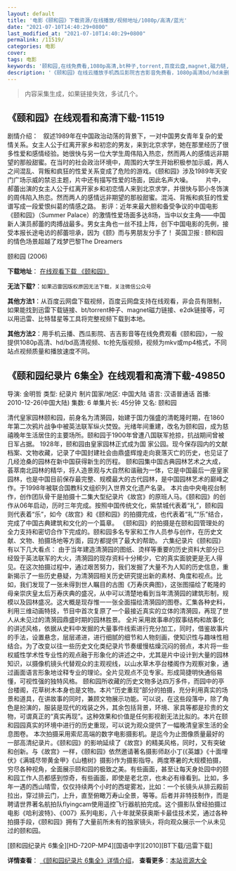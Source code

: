 ```yaml
---
layout: default
title: '电影《颐和园》下载资源/在线播放/视频地址/1080p/高清/蓝光'
date: "2021-07-10T14:40:29+0800"
last_modified_at: "2021-07-10T14:40:29+0800"
permalink: /11519/
categories: 电影
cover:
tags: 电影
keywords: '颐和园,在线免费看,1080p高清,bt种子,torrent,百度云盘,magnet,磁力链,迅雷下载资源'
description: '《颐和园》在线云播放手机西瓜影院吉吉影音免费看，1080p高清bd/hd未删减完整版和tc抢先枪版，mkv/mp4格式，附带bt/torrent种子、magnet/磁力链、百度云盘、网盘资源迅雷下载链接'
---
```


>内容采集生成，如果链接失效，多试几个。


## 《颐和园》在线观看和高清下载-11519

剧情介绍：   叙述1989年在中国政治动荡的背景下，一对中国男女青年复杂的爱情关系。女主人公于红离开家乡和初恋的男友，来到北京求学，她在那里经历了很多性爱和感情经验。她很快与另一位大学生周伟陷入热恋，然而两人的感情远非期望的那般甜蜜。在当时的社会政治环境中，周围的大学生开始积极参加示威，两人之间混乱、背叛和疯狂的性爱关系变成了危险的游戏。《颐和园》涉及1989年天安门广场示威的禁忌主题，片中还有描写性爱的场面，因此名声大噪。 　　片中，郝蕾出演的女主人公于红离开家乡和初恋情人来到北京求学，并很快与郭小冬饰演的周伟陷入热恋。然而两人的感情远非期望的那般甜蜜。混沌、背叛和疯狂的性爱谱写成一段爱恨纠葛的情感之路。 影评：近年来最大胆和备受争议的中国电影《颐和园》（Summer Palace）的激情性爱场面多达8场，当中以女主角——中国新人演员郝蕾的肉搏战最多。男女主角也一丝不挂上阵，创下中国电影的先例，接受本报长途电访的郝蕾坦承，因为《颐》而与男朋友分手了！ 英国卫报 : 颐和园的情色场景超越了戏梦巴黎The Dreamers


颐和园 (2006)

**下载地址**： [在线观看下载 《颐和园》](https://www.btbtdy.me/btdy/dy7657.html) 


**无法下载?**：`如果迅雷因版权原因无法下载，关注微信公众号 `

**其他方法1**：从百度云网盘下载视频，百度云网盘支持在线观看，非会员有限制，如果能找到迅雷下载链接、bt/torrent种子、magnet磁力链接、e2dk链接等，可以用迅雷、比特彗星等工具将完整视频下载到本地。

**其他方法2**：用手机云播、西瓜影院、吉吉影音等在线免费观看《颐和园》，一般提供1080p高清、hd/bd高清视频、tc抢先版视频，视频为mkv或mp4格式，不同站点视频质量和播放速度不同。


## 《颐和园纪录片 6集全》在线观看和高清下载-49850

导演: 金明哲 类型: 纪录片 制片国家/地区: 中国大陆 语言: 汉语普通话 首播: 2010-12-26(中国大陆) 集数: 6 单集片长: 45分钟 又名: 颐和园

清代皇家园林颐和园，前身名为清漪园，始建于国力强盛的清乾隆时期，在1860年第二次鸦片战争中被英法联军纵火焚毁。光绪年间重建，改名为颐和园，成为慈禧晚年生活居住的主要场所。颐和园于1900年曾遭八国联军抢掠，抗战期间曾被日军占据。 1928年，颐和园由皇家园林正式成为国 家公园。现今保存园内的文献档案、文物收藏，记录了中国封建社会由鼎盛辉煌走向衰落灭亡的历史，也见证了几经沧桑的园林在新中国获得新生的历程。 颐和园集中国古典园林艺术之大成，荟萃南北园林的精华，将人造景观与大自然和谐融为一体，它是中国最后一座皇家园林，也是中国目前保存最完整、规模最大的古代园林，是中国园林艺术的巅峰之作。于1998年被联合国教科文组织列入世界文化遗产名录。 本片由中央电视台制作，创作团队骨干是拍摄十二集大型纪录片《故宫》的原班人马。《颐和园》的创作从06年启动，历时三年完成。按照中国传统文化，紫禁城代表着“礼”，颐和园则代表着“乐”，如今《故宫》和《颐和园》的拍摄完成，也代表着“礼”“乐”结合，完成了中国古典建筑和文化的一个篇章。 《颐和园》的拍摄是在颐和园管理处的全力支持和密切合作下完成的。颐和园多名专家和工作人员参与创作，在历史文献、文物、拍摄场地等方面，园方都提供了最大的帮助。 六集纪录片《颐和园》有以下几大看点： 由于当年建造清漪园的图纸、烫样等重要的历史资料大部分已经毁于英法联军的大火，清漪园的现存资料十分稀少，它的真实面貌更是无人得见。在这次拍摄过程中，通过艰苦努力，我们发掘了大量不为人知的历史信息，重新揭示了一些历史悬疑，为清漪园相关历史研究提出新的素材、角度和视点。比如，我们发现了一张未得到世人瞩目的古图《万寿庆典图》，这张图描绘了乾隆的母亲崇庆皇太后万寿庆典的盛况，从中可以清楚地看到当年清漪园的建筑形制，规模以及园林盛况。这大概是现存惟一一张全面描绘清漪园的图卷。汇集各种史料，利用三维动画特技，节目中首次复原了一个最接近真实的立体的清漪园，再现了世人从未见过的清漪园鼎盛时期的园林胜景。 全片采用故事串的叙事结构和故事化的讲述风格，依据从史料中发掘的大量事件线索进行充分加工，同时，借鉴故事片的手法，设置悬念，层层递进，进行细腻的细节和人物刻画，使知识性与趣味性相结合。为了改变以往一些历史文化类纪录片节奏缓慢枯燥沉闷的弱点，本片将一些权威性学术性专业性的观点融于形象化的讲述之中，尤其是片中设计到大量的园林知识，以摄像机镜头代替观众的主观视线，以山水草木亭台楼阁作为观察对象，通过画面语言形象地诠释专业的理论。全片见观点不见专家。形成简捷明快通俗易懂，可视性强的独特风格。 颐和园所收藏的历史文物多达四万多件，而园中的亭台楼阁，花草树木本身也是文物。本片“历史重现”部分的拍摄，充分利用真实的场景和道具，在讲故事的同时，兼顾文物展示功能。可以说，在这些段落中，除了角色是扮演的，服装是现代的戏装之外，其余包括背景，环境、家具等都是珍贵的文物，可谓真正的“真实再现”。这种效果和价值是任何影视剧无法比拟的。本片在颐和园园真实的环境中进行的历史重现，可以说为观众提供了一幅晚清皇家生活的全息图卷。 本次拍摄采用索尼高端的数字电影摄影机。是迄今为止图像质量最好的一部高清纪录片。《颐和园》的影响延续了《故宫》的精美风格，同时，又有突破和创新。与《故宫》一样，《颐和园》依然邀请著名摄影师赵小丁(《英雄》《十面埋伏》《满城尽带黄金甲》《山楂树》摄影)作为摄影指导。两度寒暑的大规模拍摄，穷尽各种视角，全面展示颐和园的极致之美。有些画面，甚至让每天身处园中的颐和园工作人员都感到惊奇，有些画面，即使是老北京，也未必有缘看到。比如，多年一遇的西山晴雪，仅仅持续两个小时的西堤雾凇，比如：一个长镜头从排云殿前拉出，穿过排云门，上升，直至俯瞰万寿山全景，等等。后者并非特技制作，而是聘请世界著名航拍队flyingcam使用遥控飞行器航拍完成。这个摄影队曾经拍摄过电影《哈利波特》、《007》系列电影，八十年就荣获奥斯卡最佳技术奖，通过各种拍摄手段，《颐和园》拥有了大量前所未有的独家镜头，将向观众展示一个从未见过的颐和园。


[颐和园纪录片 6集全][HD-720P-MP4][国语中字][2010][BT下载/迅雷下载]

**详情查看**： [《颐和园纪录片 6集全》详情介绍](/movie/49850/)， **查看更多**：[本站资源大全](/movie/t/all/)

